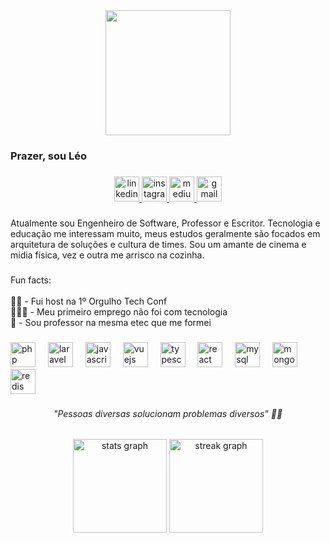 <div align="center">
  <img height="200" src="https://github.com/user-attachments/assets/d325ceb3-08e5-42d7-ac90-c01a45875235"/>
</div>

###

<h3 align="left">Prazer, sou Léo</h3>

###

<div align="center">
  <a href="https://www.linkedin.com/in/ardosobral/" target="_blank">
    <img src="https://img.shields.io/static/v1?message=LinkedIn&logo=linkedin&label=&color=0077B5&logoColor=white&labelColor=&style=for-the-badge" height="40" alt="linkedin logo"  />
  </a>
  <a href="https://www.instagram.com/ardosobral/" target="_blank">
    <img src="https://img.shields.io/static/v1?message=Instagram&logo=instagram&label=&color=E4405F&logoColor=white&labelColor=&style=for-the-badge" height="40" alt="instagram logo"  />
  </a>
  <a href="https://medium.com/@ardosobral" target="_blank">
    <img src="https://img.shields.io/static/v1?message=Medium&logo=medium&label=&color=12100E&logoColor=white&labelColor=&style=for-the-badge" height="40" alt="medium logo"  />
  </a>
  <img src="https://img.shields.io/static/v1?message=Gmail&logo=gmail&label=&color=D14836&logoColor=white&labelColor=&style=for-the-badge" height="40" alt="gmail logo"  />
</div>

###

<p align="left">Atualmente sou Engenheiro de Software, Professor e Escritor. Tecnologia e educação me interessam muito, meus estudos geralmente são focados em arquitetura de soluções e cultura de times. Sou um amante de cinema e mídia física, vez e outra me arrisco na cozinha.</p>

###

<p align="left">Fun facts:<br><br>🏳️‍🌈 - Fui host na 1º Orgulho Tech Conf<br>👩🏽‍🍳 - Meu primeiro emprego não foi com tecnologia<br>🏫 - Sou professor na mesma etec que me formei</p>

###

<div align="left">
  <img src="https://cdn.simpleicons.org/php/777BB4" height="40" alt="php logo"  />
  <img width="12" />
  <img src="https://cdn.jsdelivr.net/gh/devicons/devicon/icons/laravel/laravel-original.svg" height="40" alt="laravel logo"  />
  <img width="12" />
  <img src="https://cdn.jsdelivr.net/gh/devicons/devicon/icons/javascript/javascript-original.svg" height="40" alt="javascript logo"  />
  <img width="12" />
  <img src="https://cdn.jsdelivr.net/gh/devicons/devicon/icons/vuejs/vuejs-original.svg" height="40" alt="vuejs logo"  />
  <img width="12" />
  <img src="https://cdn.jsdelivr.net/gh/devicons/devicon/icons/typescript/typescript-original.svg" height="40" alt="typescript logo"  />
  <img width="12" />
  <img src="https://cdn.jsdelivr.net/gh/devicons/devicon/icons/react/react-original.svg" height="40" alt="react logo"  />
  <img width="12" />
  <img src="https://cdn.jsdelivr.net/gh/devicons/devicon/icons/mysql/mysql-original.svg" height="40" alt="mysql logo"  />
  <img width="12" />
  <img src="https://cdn.jsdelivr.net/gh/devicons/devicon/icons/mongodb/mongodb-original.svg" height="40" alt="mongodb logo"  />
  <img width="12" />
  <img src="https://cdn.jsdelivr.net/gh/devicons/devicon/icons/redis/redis-original.svg" height="40" alt="redis logo"  />
</div>

###

<h6 align="center">"Pessoas diversas solucionam problemas diversos" 🏳️‍🌈</h6>

###

<div align="center">
  <img src="https://github-readme-stats.vercel.app/api?username=ardosobral&hide_title=false&hide_rank=false&show_icons=true&include_all_commits=true&count_private=true&disable_animations=false&theme=dracula&locale=en&hide_border=false&order=1" height="150" alt="stats graph"  />
  <img src="https://streak-stats.demolab.com?user=ardosobral&locale=en&mode=daily&theme=dracula&hide_border=false&border_radius=5&order=3" height="150" alt="streak graph"  />
</div>

###
